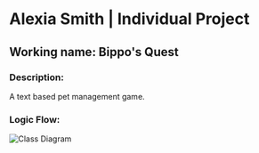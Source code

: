 # Alexia Smith | Individual Project

## Working name: Bippo's Quest
### Description:
A text based pet management game.

### Logic Flow:
![Class Diagram](https://github.com/LegendWeaver/Bippo-s-Quest/blob/main/images/cg1.png?raw=true)
